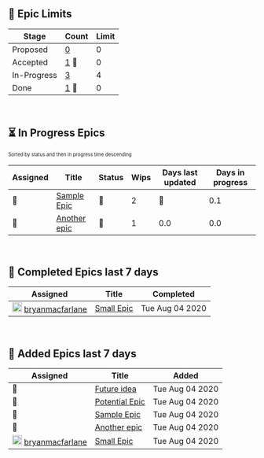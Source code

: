 &nbsp;  
## :ship: Epic Limits  
| Stage       | Count                                                     | Limit |
| ----------- | --------------------------------------------------------- | ----- |
| Proposed    | [0](./limits-Epic-Proposed.md)                            | 0     |
| Accepted    | [1](./limits-Epic-Accepted.md)  :triangular_flag_on_post: | 0     |
| In-Progress | [3](./limits-Epic-In-Progress.md)                         | 4     |
| Done        | [1](./limits-Epic-Done.md)  :triangular_flag_on_post:     | 0     |
&nbsp;  
## :hourglass_flowing_sand: In Progress Epics  
<sub><sup>Sorted by status and then in progress time descending</sup></sub>  
  
| Assigned                  | Title                                                                      | Status         | Wips  | Days last updated          | Days in progress |
| ------------------------- | -------------------------------------------------------------------------- | -------------- | ----- | -------------------------- | ---------------- |
| :triangular_flag_on_post: | [Sample Epic](https://github.com/bryanmacfarlane/sample-reports/issues/1)  | :yellow_heart: | 2     |  :triangular_flag_on_post: | 0.1              |
| :triangular_flag_on_post: | [Another epic](https://github.com/bryanmacfarlane/sample-reports/issues/3) | :green_heart:  | 1     | 0.0                        | 0.0              |

  &nbsp;  
## :checkered_flag: Completed Epics last 7 days  
  
| Assigned                                                                                                                                                                        | Title                                                                    | Completed       |
| ------------------------------------------------------------------------------------------------------------------------------------------------------------------------------- | ------------------------------------------------------------------------ | --------------- |
| <img height="20" width="20" alt="@bryanmacfarlane" src="https://avatars3.githubusercontent.com/u/919564?v=4"/> <a href="https://github.com/bryanmacfarlane">bryanmacfarlane</a> | [Small Epic](https://github.com/bryanmacfarlane/sample-reports/issues/2) | Tue Aug 04 2020 |

  &nbsp;  
## :wave: Added Epics last 7 days  
  
| Assigned                                                                                                                                                                        | Title                                                                        | Added           |
| ------------------------------------------------------------------------------------------------------------------------------------------------------------------------------- | ---------------------------------------------------------------------------- | --------------- |
| :triangular_flag_on_post:                                                                                                                                                       | [Future idea](https://github.com/bryanmacfarlane/sample-reports/issues/5)    | Tue Aug 04 2020 |
| :triangular_flag_on_post:                                                                                                                                                       | [Potential Epic](https://github.com/bryanmacfarlane/sample-reports/issues/4) | Tue Aug 04 2020 |
| :triangular_flag_on_post:                                                                                                                                                       | [Sample Epic](https://github.com/bryanmacfarlane/sample-reports/issues/1)    | Tue Aug 04 2020 |
| :triangular_flag_on_post:                                                                                                                                                       | [Another epic](https://github.com/bryanmacfarlane/sample-reports/issues/3)   | Tue Aug 04 2020 |
| <img height="20" width="20" alt="@bryanmacfarlane" src="https://avatars3.githubusercontent.com/u/919564?v=4"/> <a href="https://github.com/bryanmacfarlane">bryanmacfarlane</a> | [Small Epic](https://github.com/bryanmacfarlane/sample-reports/issues/2)     | Tue Aug 04 2020 |

  